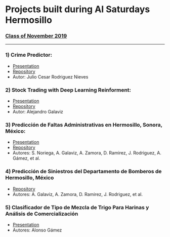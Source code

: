 # Projects built during AI Saturdays Hermosillo

### [Class of November 2019](https://github.com/SaturdaysAI/Projects/tree/master/Hermosillo/readme.md)

---

### 1) Crime Predictor:
- [Presentation](https://github.com/SaturdaysAI/Projects/tree/master/Hermosillo/files/crime-ml.ppt)
- [Repository](https://github.com/DiaDeMuertos/crime)
- Autor: Julio Cesar Rodriguez Nieves

### 2) Stock Trading with Deep Learning Reinforment:
- [Presentation](https://github.com/alejandrogalaviz/rl_trader/blob/master/stock%20trading%20with%20deep%20reinforcement%20learning.pptx)
- [Repository](https://github.com/alejandrogalaviz/rl_trader)
- Autor: Alejandro Galaviz

### 3) Predicción de Faltas Administrativas en Hermosillo, Sonora, México:
- [Presentation](https://docs.google.com/presentation/d/1aV75KTzXdoiSaP1zWosEhdFrZx27V8R7I7qiyrqYPgE/edit?usp=sharing)
- [Repository](https://github.com/SaturdaysAI-HMO/ProyectosHMO/tree/master/Faltas%20Administrativas%20Hermosillo)
- Autores: S. Noriega, A. Galaviz, A. Zamora, D. Ramirez, J. Rodriguez, A. Gámez, et al.

### 4) Predicción de Siniestros del Departamento de Bomberos de Hermosillo, México
- [Repository](https://github.com/SaturdaysAI-HMO/ProyectosHMO/tree/master/Servicio%20de%20Bomberos%20Hermosillo)
- Autores: A. Galaviz, A. Zamora, D. Ramirez, J. Rodriguez, et al.

### 5) Clasificador de Tipo de Mezcla de Trigo Para Harinas y Análisis de Comercialización
- [Presentation](https://github.com/SaturdaysAI/Projects/tree/master/Hermosillo/files/AI-JAGS.pptx)
- Autores: Alonso Gámez

